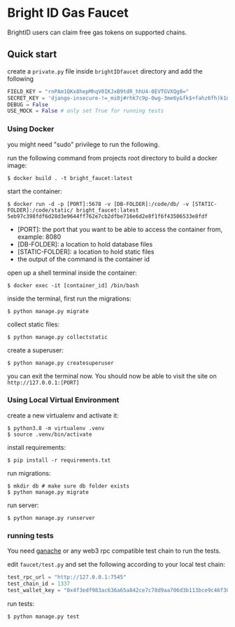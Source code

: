 # Bright ID Gas Faucet

BrightID users can claim free gas tokens on supported chains.

## Quick start

create a `private.py` file inside `brightIDfaucet` directory and add the following

```python
FIELD_KEY = "rnPAm1QKx8hepMhqV0IKJxB9tdR_hhU4-0EVTGVXQg0="
SECRET_KEY = 'django-insecure-!=_mi0j#rhk7c9p-0wg-3me6y&fk$+fahz6fh)k1n#&@s(9vf5'
DEBUG = False
USE_MOCK = False # only set True for running tests 
```

### Using Docker

you might need "sudo" privilege to run the following.

run the following command from projects root directory to build a docker image:

```shell
$ docker build . -t bright_faucet:latest
```

start the container:

```shell
$ docker run -d -p [PORT]:5678 -v [DB-FOLDER]:/code/db/ -v [STATIC-FOLDER]:/code/static/ bright_faucet:latest
5eb97c398fdf6d28d3e9644ff762e7cb2dfbe716e6d2e8f1f6f43506533e8fdf
```

- [PORT]: the port that you want to be able to access the container from, example: 8080
- [DB-FOLDER]: a location to hold database files
- [STATIC-FOLDER]: a location to hold static files
- the output of the command is the container id

open up a shell terminal inside the container:

```shell
$ docker exec -it [container_id] /bin/bash
```

inside the terminal, first run the migrations:

```shell
$ python manage.py migrate
```

collect static files:
```shell
$ python manage.py collectstatic
```

create a superuser:

```shell
$ python manage.py createsuperuser
```

you can exit the terminal now. You should now be able to visit the site on `http://127.0.0.1:[PORT]`


### Using Local Virtual Environment
create a new virtualenv and activate it:
```shell
$ python3.8 -m virtualenv .venv
$ source .venv/bin/activate
```
install requirements:
```shell
$ pip install -r requirements.txt
```
run migrations:
```shell
$ mkdir db # make sure db folder exists
$ python manage.py migrate
```

run server:
```shell
$ python manage.py runserver
```

### running tests

You need [ganache](https://www.npmjs.com/package/ganache-cli) or any web3 rpc compatible test chain to run the tests.

edit ```faucet/test.py``` and set the following according to your local test chain:
```python
test_rpc_url = "http://127.0.0.1:7545"
test_chain_id = 1337
test_wallet_key = "0x4f3edf983ac636a65a842ce7c78d9aa706d3b113bce9c46f30d7d21715b23b1d" # must hold some native tokens
```

run tests:
```shell
$ python manage.py test
```
